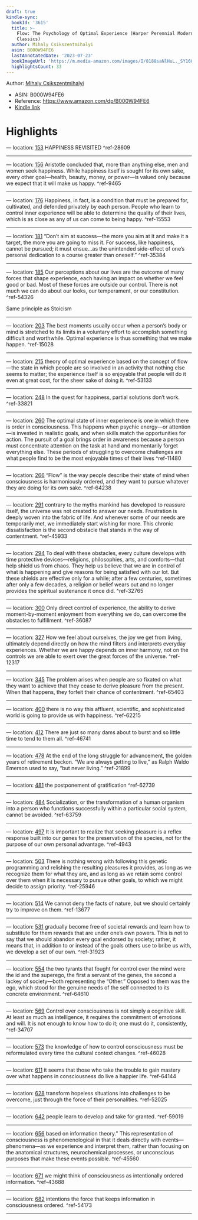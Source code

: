 ```yaml
---
draft: true
kindle-sync:
  bookId: '3615'
  title: >-
    Flow: The Psychology of Optimal Experience (Harper Perennial Modern
    Classics)
  author: Mihaly Csikszentmihalyi
  asin: B000W94FE6
  lastAnnotatedDate: '2023-07-23'
  bookImageUrl: 'https://m.media-amazon.com/images/I/8188saNlHuL._SY160.jpg'
  highlightsCount: 33
---
```


Author: [Mihaly Csikszentmihalyi](https://www.amazon.comundefined)
* ASIN: B000W94FE6
* Reference: https://www.amazon.com/dp/B000W94FE6
* [Kindle link](kindle://book?action=open&asin=B000W94FE6)

# Highlights

— location: [153](kindle://book?action=open&asin=B000W94FE6&location=153)
HAPPINESS REVISITED ^ref-28609

---
— location: [156](kindle://book?action=open&asin=B000W94FE6&location=156)
Aristotle concluded that, more than anything else, men and women seek happiness. While happiness itself is sought for its own sake, every other goal—health, beauty, money, or power—is valued only because we expect that it will make us happy. ^ref-9465

---
— location: [176](kindle://book?action=open&asin=B000W94FE6&location=176)
Happiness, in fact, is a condition that must be prepared for, cultivated, and defended privately by each person. People who learn to control inner experience will be able to determine the quality of their lives, which is as close as any of us can come to being happy. ^ref-15553

---
— location: [181](kindle://book?action=open&asin=B000W94FE6&location=181)
“Don’t aim at success—the more you aim at it and make it a target, the more you are going to miss it. For success, like happiness, cannot be pursued; it must ensue…as the unintended side-effect of one’s personal dedication to a course greater than oneself.” ^ref-35384

---
— location: [185](kindle://book?action=open&asin=B000W94FE6&location=185)
Our perceptions about our lives are the outcome of many forces that shape experience, each having an impact on whether we feel good or bad. Most of these forces are outside our control. There is not much we can do about our looks, our temperament, or our constitution. ^ref-54326

Same principle as Stoicism

---
— location: [203](kindle://book?action=open&asin=B000W94FE6&location=203)
The best moments usually occur when a person’s body or mind is stretched to its limits in a voluntary effort to accomplish something difficult and worthwhile. Optimal experience is thus something that we make happen. ^ref-15028

---
— location: [215](kindle://book?action=open&asin=B000W94FE6&location=215)
theory of optimal experience based on the concept of flow—the state in which people are so involved in an activity that nothing else seems to matter; the experience itself is so enjoyable that people will do it even at great cost, for the sheer sake of doing it. ^ref-53133

---
— location: [248](kindle://book?action=open&asin=B000W94FE6&location=248)
In the quest for happiness, partial solutions don’t work. ^ref-33821

---
— location: [260](kindle://book?action=open&asin=B000W94FE6&location=260)
The optimal state of inner experience is one in which there is order in consciousness. This happens when psychic energy—or attention—is invested in realistic goals, and when skills match the opportunities for action. The pursuit of a goal brings order in awareness because a person must concentrate attention on the task at hand and momentarily forget everything else. These periods of struggling to overcome challenges are what people find to be the most enjoyable times of their lives ^ref-11480

---
— location: [266](kindle://book?action=open&asin=B000W94FE6&location=266)
“Flow” is the way people describe their state of mind when consciousness is harmoniously ordered, and they want to pursue whatever they are doing for its own sake. ^ref-64238

---
— location: [291](kindle://book?action=open&asin=B000W94FE6&location=291)
contrary to the myths mankind has developed to reassure itself, the universe was not created to answer our needs. Frustration is deeply woven into the fabric of life. And whenever some of our needs are temporarily met, we immediately start wishing for more. This chronic dissatisfaction is the second obstacle that stands in the way of contentment. ^ref-45933

---
— location: [294](kindle://book?action=open&asin=B000W94FE6&location=294)
To deal with these obstacles, every culture develops with time protective devices—religions, philosophies, arts, and comforts—that help shield us from chaos. They help us believe that we are in control of what is happening and give reasons for being satisfied with our lot. But these shields are effective only for a while; after a few centuries, sometimes after only a few decades, a religion or belief wears out and no longer provides the spiritual sustenance it once did. ^ref-32765

---
— location: [300](kindle://book?action=open&asin=B000W94FE6&location=300)
Only direct control of experience, the ability to derive moment-by-moment enjoyment from everything we do, can overcome the obstacles to fulfillment. ^ref-36087

---
— location: [327](kindle://book?action=open&asin=B000W94FE6&location=327)
How we feel about ourselves, the joy we get from living, ultimately depend directly on how the mind filters and interprets everyday experiences. Whether we are happy depends on inner harmony, not on the controls we are able to exert over the great forces of the universe. ^ref-12317

---
— location: [345](kindle://book?action=open&asin=B000W94FE6&location=345)
The problem arises when people are so fixated on what they want to achieve that they cease to derive pleasure from the present. When that happens, they forfeit their chance of contentment. ^ref-65403

---
— location: [400](kindle://book?action=open&asin=B000W94FE6&location=400)
there is no way this affluent, scientific, and sophisticated world is going to provide us with happiness. ^ref-62215

---
— location: [412](kindle://book?action=open&asin=B000W94FE6&location=412)
There are just so many dams about to burst and so little time to tend to them all. ^ref-46741

---
— location: [478](kindle://book?action=open&asin=B000W94FE6&location=478)
At the end of the long struggle for advancement, the golden years of retirement beckon. “We are always getting to live,” as Ralph Waldo Emerson used to say, “but never living.” ^ref-21899

---
— location: [481](kindle://book?action=open&asin=B000W94FE6&location=481)
the postponement of gratification ^ref-62739

---
— location: [484](kindle://book?action=open&asin=B000W94FE6&location=484)
Socialization, or the transformation of a human organism into a person who functions successfully within a particular social system, cannot be avoided. ^ref-63759

---
— location: [497](kindle://book?action=open&asin=B000W94FE6&location=497)
It is important to realize that seeking pleasure is a reflex response built into our genes for the preservation of the species, not for the purpose of our own personal advantage. ^ref-4943

---
— location: [503](kindle://book?action=open&asin=B000W94FE6&location=503)
There is nothing wrong with following this genetic programming and relishing the resulting pleasures it provides, as long as we recognize them for what they are, and as long as we retain some control over them when it is necessary to pursue other goals, to which we might decide to assign priority. ^ref-25946

---
— location: [514](kindle://book?action=open&asin=B000W94FE6&location=514)
We cannot deny the facts of nature, but we should certainly try to improve on them. ^ref-13677

---
— location: [531](kindle://book?action=open&asin=B000W94FE6&location=531)
gradually become free of societal rewards and learn how to substitute for them rewards that are under one’s own powers. This is not to say that we should abandon every goal endorsed by society; rather, it means that, in addition to or instead of the goals others use to bribe us with, we develop a set of our own. ^ref-31923

---
— location: [554](kindle://book?action=open&asin=B000W94FE6&location=554)
the two tyrants that fought for control over the mind were the id and the superego, the first a servant of the genes, the second a lackey of society—both representing the “Other.” Opposed to them was the ego, which stood for the genuine needs of the self connected to its concrete environment. ^ref-64610

---
— location: [569](kindle://book?action=open&asin=B000W94FE6&location=569)
Control over consciousness is not simply a cognitive skill. At least as much as intelligence, it requires the commitment of emotions and will. It is not enough to know how to do it; one must do it, consistently, ^ref-34707

---
— location: [573](kindle://book?action=open&asin=B000W94FE6&location=573)
the knowledge of how to control consciousness must be reformulated every time the cultural context changes. ^ref-46028

---
— location: [611](kindle://book?action=open&asin=B000W94FE6&location=611)
it seems that those who take the trouble to gain mastery over what happens in consciousness do live a happier life. ^ref-64144

---
— location: [628](kindle://book?action=open&asin=B000W94FE6&location=628)
transform hopeless situations into challenges to be overcome, just through the force of their personalities. ^ref-52025

---
— location: [642](kindle://book?action=open&asin=B000W94FE6&location=642)
people learn to develop and take for granted. ^ref-59019

---
— location: [656](kindle://book?action=open&asin=B000W94FE6&location=656)
based on information theory.” This representation of consciousness is phenomenological in that it deals directly with events—phenomena—as we experience and interpret them, rather than focusing on the anatomical structures, neurochemical processes, or unconscious purposes that make these events possible. ^ref-45560

---
— location: [671](kindle://book?action=open&asin=B000W94FE6&location=671)
we might think of consciousness as intentionally ordered information. ^ref-43688

---
— location: [682](kindle://book?action=open&asin=B000W94FE6&location=682)
intentions the force that keeps information in consciousness ordered. ^ref-54173

---
